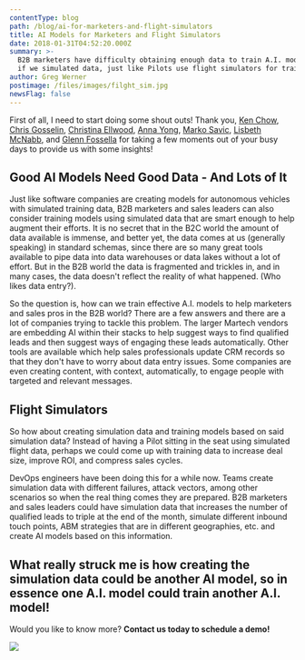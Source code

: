 ```yaml
---
contentType: blog
path: /blog/ai-for-marketers-and-flight-simulators
title: AI Models for Marketers and Flight Simulators
date: 2018-01-31T04:52:20.000Z
summary: >-
  B2B marketers have difficulty obtaining enough data to train A.I. models. What
  if we simulated data, just like Pilots use flight simulators for training?
author: Greg Werner
postimage: /files/images/filght_sim.jpg
newsFlag: false
---
```

First of all, I need to start doing some shout outs! Thank you, [Ken Chow](https://www.linkedin.com/in/techmarketingleader/), [Chris Gosselin](https://www.linkedin.com/in/chrisgosselinusafvet/), [Christina Ellwood](https://www.linkedin.com/in/christinaellwood/), [Anna Yong](https://www.linkedin.com/in/4everfusion/), [Marko Savic](https://www.linkedin.com/in/savicmarko/), [Lisbeth McNabb](https://www.linkedin.com/in/lisbethmcnabb/), and [Glenn Fossella](https://www.linkedin.com/in/glenfossella/) for taking a few moments out of your busy days to provide us with some insights!

## Good AI Models Need Good Data - And Lots of It

Just like software companies are creating models for autonomous vehicles with simulated training data, B2B marketers and sales leaders can also consider training models using simulated data that are smart enough to help augment their efforts. It is no secret that in the B2C world the amount of data available is immense, and better yet, the data comes at us (generally speaking) in standard schemas, since there are so many great tools available to pipe data into data warehouses or data lakes without a lot of effort. But in the B2B world the data is fragmented and trickles in, and in many cases, the data doesn't reflect the reality of what happened. (Who likes data entry?).

So the question is, how can we train effective A.I. models to help marketers and sales pros in the B2B world? There are a few answers and there are a lot of companies trying to tackle this problem. The larger Martech vendors are embedding AI within their stacks to help suggest ways to find qualified leads and then suggest ways of engaging these leads automatically. Other tools are available which help sales professionals update CRM records so that they don't have to worry about data entry issues. Some companies are even creating content, with context, automatically, to engage people with targeted and relevant messages.

## Flight Simulators

So how about creating simulation data and training models based on said simulation data? Instead of having a Pilot sitting in the seat using simulated flight data, perhaps we could come up with training data to increase deal size, improve ROI, and compress sales cycles.

DevOps engineers have been doing this for a while now. Teams create simulation data with different failures, attack vectors, among other scenarios so when the real thing comes they are prepared. B2B marketers and sales leaders could have simulation data that increases the number of qualified leads to triple at the end of the month, simulate different inbound touch points, ABM strategies that are in different geographies, etc. and create AI models based on this information.

What really struck me is how creating the simulation data could be another AI model, so in essence one A.I. model could train another A.I. model!
---
Would you like to know more? **Contact us today to schedule a demo!**


[![](/files/images/button_schedule-a-demo.png)](https://www.cupofdata.com/onboard?utm_source=blog&utm_medium=cta&utm_campaign=demo)
